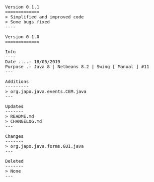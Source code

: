 <pre>

Version 0.1.1
=============
> Simplified and improved code
> Some bugs fixed
----

Version 0.1.0
=============

Info
----
Date ....: 18/05/2019
Purpose .: Java 8 | Netbeans 8.2 | Swing [ Manual ] #11
---

Additions
---------
> org.japo.java.events.CEM.java
---

Updates
-------
> README.md
> CHANGELOG.md
---

Changes
-------
> org.japo.java.forms.GUI.java
---

Deleted
-------
> None
---

</pre>